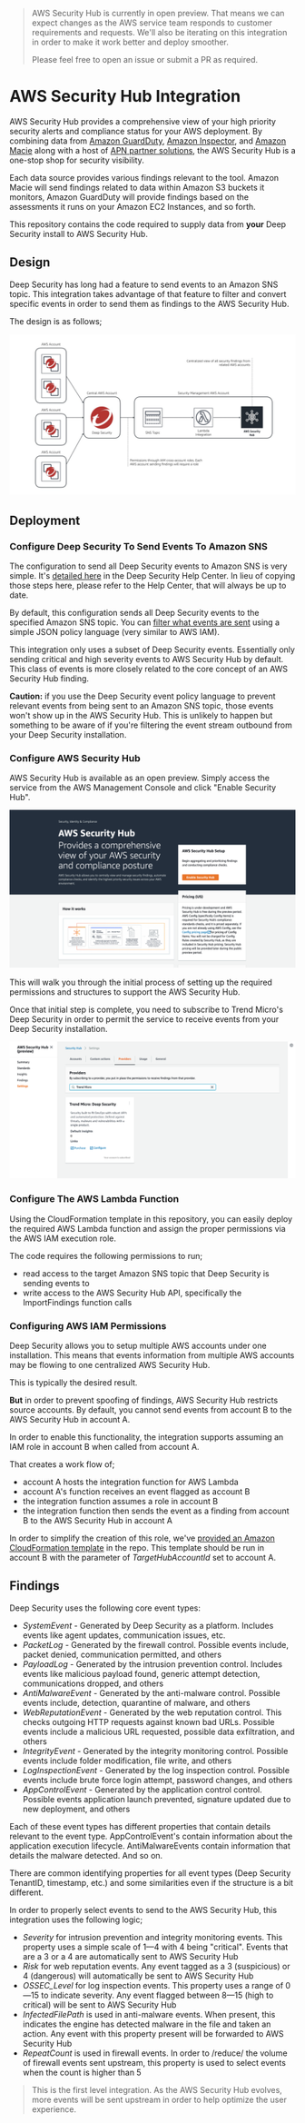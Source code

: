 > AWS Security Hub is currently in open preview. That means we can expect changes as the AWS service team responds to customer requirements and requests. We'll also be iterating on this integration in order to make it work better and deploy smoother.
>
> Please feel free to open an issue or submit a PR as required.

# AWS Security Hub Integration

AWS Security Hub provides a comprehensive view of your high priority security alerts and compliance status for your AWS deployment. By combining data from [Amazon GuardDuty](https://aws.amazon.com/guardduty/), [Amazon Inspector](https://aws.amazon.com/inspector/), and [Amazon Macie](https://aws.amazon.com/macie/) along with a host of [APN partner solutions](https://aws.amazon.com/security/partner-solutions/), the AWS Security Hub is a one-stop shop for security visibility.

Each data source provides various findings relevant to the tool. Amazon Macie will send findings related to data within Amazon S3 buckets it monitors, Amazon GuardDuty will provide findings based on the assessments it runs on your Amazon EC2 Instances, and so forth.

This repository contains the code required to supply data from **your** Deep Security install to AWS Security Hub.

## Design

Deep Security has long had a feature to send events to an Amazon SNS topic. This integration takes advantage of that feature to filter and convert specific events in order to send them as findings to the AWS Security Hub.

The design is as follows;

![Deep Security and AWS Security Hub integration](docs/ds-ash-integration-design.jpg)


## Deployment

### Configure Deep Security To Send Events To Amazon SNS

The configuration to send all Deep Security events to Amazon SNS is very simple. It's [detailed here](https://help.deepsecurity.trendmicro.com/sns.html) in the Deep Security Help Center. In lieu of copying those steps here, please refer to the Help Center, that will always be up to date.

By default, this configuration sends all Deep Security events to the specified Amazon SNS topic. You can [filter what events are sent](https://help.deepsecurity.trendmicro.com/Events-Alerts/sns-json-config.html?Highlight=sns) using a simple JSON policy language (very similar to AWS IAM).

This integration only uses a subset of Deep Security events. Essentially only sending critical and high severity events to AWS Security Hub by default. This class of events is more closely related to the core concept of an AWS Security Hub finding.

**Caution:** if you use the Deep Security event policy language to prevent relevant events from being sent to an Amazon SNS topic, those events won't show up in the AWS Security Hub. This is unlikely to happen but something to be aware of if you're filtering the event stream outbound from your Deep Security installation.

### Configure AWS Security Hub

AWS Security Hub is available as an open preview. Simply access the service from the AWS Management Console and click "Enable Security Hub".

![Enable AWS Security Hub](docs/enable-security-hub.png)

This will walk you through the initial process of setting up the required permissions and structures to support the AWS Security Hub. 

Once that initial step is complete, you need to subscribe to Trend Micro's Deep Security in order to permit the service to receive events from your Deep Security installation.

![Subscribe to Trend Micro:Deep Security](docs/subscribe-to-deep-security.png)

### Configure The AWS Lambda Function

Using the CloudFormation template in this repository, you can easily deploy the required AWS Lambda function and assign the proper permissions via the AWS IAM execution role.

The code requires the following permissions to run;

- read access to the target Amazon SNS topic that Deep Security is sending events to
- write access to the AWS Security Hub API, specifically the ImportFindings function calls

### Configuring AWS IAM Permissions

Deep Security allows you to setup multiple AWS accounts under one installation. This means that events information from multiple AWS accounts may be flowing to one centralized AWS Security Hub.

This is typically the desired result.

**But** in order to prevent spoofing of findings, AWS Security Hub restricts source accounts. By default, you cannot send events from account B to the AWS Security Hub in account A.

In order to enable this functionality, the integration supports assuming an IAM role in account B when called from account A.

That creates a work flow of;

- account A hosts the integration function for AWS Lambda
- account A's function receives an event flagged as account B
- the integration function assumes a role in account B
- the integration function then sends the event as a finding from account B to the AWS Security Hub in account A

In order to simplify the creation of this role, we've [provided an Amazon CloudFormation template](cf-deep-security-aff-forward-to-aws-security-hub.yaml) in the repo. This template should be run in account B with the parameter of *TargetHubAccountId* set to account A.

## Findings

Deep Security uses the following core event types:

- *SystemEvent* - Generated by Deep Security as a platform. Includes events like agent updates, communication issues, etc.
- *PacketLog* - Generated by the firewall control. Possible events include, packet denied, communication permitted, and others
- *PayloadLog* - Generated by the intrusion prevention control. Includes events like malicious payload found, generic attempt detection, communications dropped, and others
- *AntiMalwareEvent* - Generated by the anti-malware control. Possible events include, detection, quarantine of malware, and others
- *WebReputationEvent* - Generated by the web reputation control. This checks outgoing HTTP requests against known bad URLs. Possible events include a malicious URL requested, possible data exfiltration, and others
- *IntegrityEvent* - Generated by the integrity monitoring control. Possible events include folder modification, file write, and others
- *LogInspectionEvent* - Generated by the log inspection control. Possible events include brute force login attempt, password changes, and others
- *AppControlEvent* - Generated by the application control control. Possible events application launch prevented, signature updated due to new deployment, and others

Each of these event types has different properties that contain details relevant to the event type. AppControlEvent's contain information about the application execution lifecycle. AntiMalwareEvents contain information that details the malware detected. And so on.

There are common identifying properties for all event types (Deep Security TenantID, timestamp, etc.) and some similarities even if the structure is a bit different.

In order to properly select events to send to the AWS Security Hub, this integration uses the following logic;

- *Severity* for intrusion prevention and integrity monitoring events. This property uses a simple scale of 1—4 with 4 being "critical". Events that are a 3 or a 4 are automatically sent to AWS Security Hub
- *Risk* for web reputation events. Any event tagged as a 3 (suspicious) or 4 (dangerous) will automatically be sent to AWS Security Hub
- *OSSEC_Level* for log inspection events. This property uses a range of 0—15 to indicate severity. Any event flagged between 8—15 (high to critical) will be sent to AWS Security Hub
- *InfectedFilePath* is used in anti-malware events. When present, this indicates the engine has detected malware in the file and taken an action. Any event with this property present will be forwarded to AWS Security Hub
- *RepeatCount* is used in firewall events. In order to /reduce/ the volume of firewall events sent upstream, this property is used to select events when the count is higher than 5

> This is the first level integration. As the AWS Security Hub evolves, more events will be sent upstream in order to help optimize the user experience.